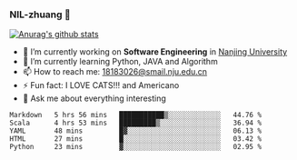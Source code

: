 ### NIL-zhuang 👋

<!--
**NIL-zhuang/NIL-zhuang** is a ✨ _special_ ✨ repository because its `README.md` (this file) appears on your GitHub profile.

Here are some ideas to get you started:

- 🔭 I’m currently working on ...
- 🌱 I’m currently learning ...
- 👯 I’m looking to collaborate on ...
- 🤔 I’m looking for help with ...
- 💬 Ask me about ...
- 📫 How to reach me: ...
- 😄 Pronouns: ...
- ⚡ Fun fact: ...
-->

[![Anurag's github stats](https://github-readme-stats.vercel.app/api?username=NIL-zhuang)](https://github.com/anuraghazra/github-readme-stats)

- 🔭 I’m currently working on **Software Engineering** in [Nanjing University](https://www.nju.edu.cn/)
- 🌱 I’m currently learning Python, JAVA and Algorithm
- 📫 How to reach me: 18183026@smail.nju.edu.cn
- ⚡ Fun fact: I LOVE CATS!!! and Americano
- 💬 Ask me about everything interesting

<!--START_SECTION:waka-->
```text
Markdown   5 hrs 56 mins   ███████████▒░░░░░░░░░░░░░   44.76 % 
Scala      4 hrs 53 mins   █████████▒░░░░░░░░░░░░░░░   36.94 % 
YAML       48 mins         █▓░░░░░░░░░░░░░░░░░░░░░░░   06.13 % 
HTML       27 mins         █░░░░░░░░░░░░░░░░░░░░░░░░   03.42 % 
Python     23 mins         ▓░░░░░░░░░░░░░░░░░░░░░░░░   02.95 % 
```
<!--END_SECTION:waka-->